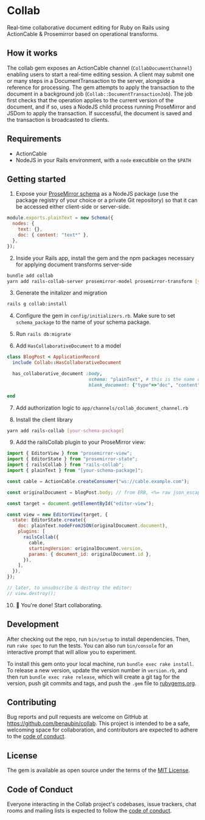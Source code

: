 # Collab

Real-time collaborative document editing for Ruby on Rails using ActionCable & Prosemirror based on operational transforms.

## How it works

The collab gem exposes an ActionCable channel (`CollabDocumentChannel`) enabling users to start a real-time editing session.
A client may submit one or many steps in a DocumentTransaction to the server, alongside a reference for processing. The gem
attempts to apply the transaction to the document in a background job (`Collab::DocumentTransactionJob`). The job first checks
that the operation applies to the current version of the document, and if so, uses a NodeJS child process running ProseMirror
and JSDom to apply the transaction. If successful, the document is saved and the transaction is broadcasted to clients.

## Requirements

- ActionCable
- NodeJS in your Rails environment, with a `node` executible on the `$PATH`

## Getting started

1. Expose your [ProseMirror schema] as a NodeJS package (use the package registry of your choice or a private Git repository)
   so that it can be accessed either client-side or server-side.

```js
module.exports.plainText = new Schema({
  nodes: {
    text: {},
    doc: { content: "text*" },
  },
});
```

2. Inside your Rails app, install the gem and the npm packages necessary for applying document transforms server-side

```sh
bundle add collab
yarn add rails-collab-server prosemirror-model prosemirror-transform [your-schema-package]
```

3. Generate the initalizer and migration

```sh
rails g collab:install
```

4. Configure the gem in `config/initializers.rb`. Make sure to set `schema_package` to the name of your schema package.

5. Run `rails db:migrate`

6. Add `HasCollaborativeDocument` to a model

```rb
class BlogPost < ApplicationRecord
  include Collab::HasCollaborativeDocument

  has_collaborative_document :body,
                              schema: "plainText", # this is the name of the export from your schema package
                              blank_document: {"type"=>"doc", "content"=>[{"type"=>"text", "text"=>""}]} # the document used for version 0

end
```

7. Add authorization logic to `app/channels/collab_document_channel.rb`

8. Install the client library

```sh
yarn add rails-collab [your-schema-package]
```

9. Add the railsCollab plugin to your ProseMirror view:

```js
import { EditorView } from "prosemirror-view";
import { EditorState } from "prosemirror-state";
import { railsCollab } from "rails-collab";
import { plainText } from "[your-schema-package]";

const cable = ActionCable.createConsumer("ws://cable.example.com");

const originalDocument = blogPost.body; // from ERB, <%= raw json_escape(@blog_post.body.to_json) %>

const target = document.getElementById("editor-view");

const view = new EditorView(target, {
  state: EditorState.create({
    doc: plainText.nodeFromJSON(originalDocument.document),
    plugins: [
      railsCollab({
        cable,
        startingVersion: originalDocument.version,
        params: { document_id: originalDocument.id },
      }),
    ],
  }),
});

// later, to unsubscribe & destroy the editor:
// view.destroy();
```

10. 🎉 You're done! Start collaborating.

## Development

After checking out the repo, run `bin/setup` to install dependencies. Then, run `rake spec` to run the tests. You can also run `bin/console` for an interactive prompt that will allow you to experiment.

To install this gem onto your local machine, run `bundle exec rake install`. To release a new version, update the version number in `version.rb`, and then run `bundle exec rake release`, which will create a git tag for the version, push git commits and tags, and push the `.gem` file to [rubygems.org](https://rubygems.org).

## Contributing

Bug reports and pull requests are welcome on GitHub at https://github.com/benaubin/collab. This project is intended to be a safe, welcoming space for collaboration, and contributors are expected to adhere to the [code of conduct].

## License

The gem is available as open source under the terms of the [MIT License](LICENSE).

## Code of Conduct

Everyone interacting in the Collab project's codebases, issue trackers, chat rooms and mailing lists is expected to follow the [code of conduct].

[prosemirror schema]: https://prosemirror.net/examples/schema/
[code of conduct]: https://github.com/benaubin/collab/blob/master/CODE_OF_CONDUCT.md
